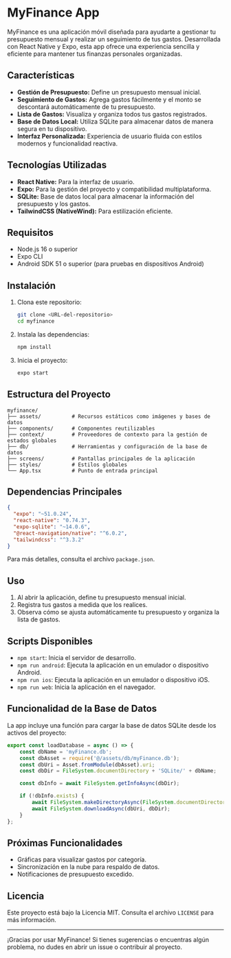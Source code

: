 # MyFinance App

MyFinance es una aplicación móvil diseñada para ayudarte a gestionar tu presupuesto mensual y realizar un seguimiento de tus gastos. Desarrollada con React Native y Expo, esta app ofrece una experiencia sencilla y eficiente para mantener tus finanzas personales organizadas.

## Características

- **Gestión de Presupuesto:** Define un presupuesto mensual inicial.
- **Seguimiento de Gastos:** Agrega gastos fácilmente y el monto se descontará automáticamente de tu presupuesto.
- **Lista de Gastos:** Visualiza y organiza todos tus gastos registrados.
- **Base de Datos Local:** Utiliza SQLite para almacenar datos de manera segura en tu dispositivo.
- **Interfaz Personalizada:** Experiencia de usuario fluida con estilos modernos y funcionalidad reactiva.

## Tecnologías Utilizadas

- **React Native:** Para la interfaz de usuario.
- **Expo:** Para la gestión del proyecto y compatibilidad multiplataforma.
- **SQLite:** Base de datos local para almacenar la información del presupuesto y los gastos.
- **TailwindCSS (NativeWind):** Para estilización eficiente.

## Requisitos

- Node.js 16 o superior
- Expo CLI
- Android SDK 51 o superior (para pruebas en dispositivos Android)

## Instalación

1. Clona este repositorio:

   ```bash
   git clone <URL-del-repositorio>
   cd myfinance
   ```

2. Instala las dependencias:

   ```bash
   npm install
   ```

3. Inicia el proyecto:

   ```bash
   expo start
   ```

## Estructura del Proyecto

```
myfinance/
├── assets/          # Recursos estáticos como imágenes y bases de datos
├── components/      # Componentes reutilizables
├── context/         # Proveedores de contexto para la gestión de estados globales
├── db/              # Herramientas y configuración de la base de datos
├── screens/         # Pantallas principales de la aplicación
├── styles/          # Estilos globales
└── App.tsx          # Punto de entrada principal
```

## Dependencias Principales

```json
{
  "expo": "~51.0.24",
  "react-native": "0.74.3",
  "expo-sqlite": "~14.0.6",
  "@react-navigation/native": "^6.0.2",
  "tailwindcss": "^3.3.2"
}
```

Para más detalles, consulta el archivo `package.json`.

## Uso

1. Al abrir la aplicación, define tu presupuesto mensual inicial.
2. Registra tus gastos a medida que los realices.
3. Observa cómo se ajusta automáticamente tu presupuesto y organiza la lista de gastos.

## Scripts Disponibles

- `npm start`: Inicia el servidor de desarrollo.
- `npm run android`: Ejecuta la aplicación en un emulador o dispositivo Android.
- `npm run ios`: Ejecuta la aplicación en un emulador o dispositivo iOS.
- `npm run web`: Inicia la aplicación en el navegador.

## Funcionalidad de la Base de Datos

La app incluye una función para cargar la base de datos SQLite desde los activos del proyecto:

```javascript
export const loadDatabase = async () => {
    const dbName = 'myFinance.db';
    const dbAsset = require('@/assets/db/myFinance.db');
    const dbUri = Asset.fromModule(dbAsset).uri;
    const dbDir = FileSystem.documentDirectory + 'SQLite/' + dbName;

    const dbInfo = await FileSystem.getInfoAsync(dbDir);

    if (!dbInfo.exists) {
        await FileSystem.makeDirectoryAsync(FileSystem.documentDirectory + 'SQLite/', { intermediates: true });
        await FileSystem.downloadAsync(dbUri, dbDir);
    }
};
```

## Próximas Funcionalidades

- Gráficas para visualizar gastos por categoría.
- Sincronización en la nube para respaldo de datos.
- Notificaciones de presupuesto excedido.

## Licencia

Este proyecto está bajo la Licencia MIT. Consulta el archivo `LICENSE` para más información.

---

¡Gracias por usar MyFinance! Si tienes sugerencias o encuentras algún problema, no dudes en abrir un issue o contribuir al proyecto.

